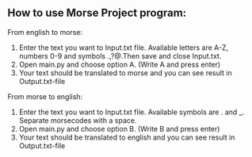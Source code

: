 How to use Morse Project program:
------------------------------------

From english to morse:
1. Enter the text you want to Input.txt file. Available letters are A-Z, numbers 0-9 and symbols .,?@.Then save and close Input.txt.
2. Open main.py and choose option A. (Write A and press enter)
3. Your text should be translated to morse and you can see result in Output.txt-file

From morse to english:
1. Enter the text you want to Input.txt file. Available symbols are . and _. Separate morsecodes with a space.
2. Open main.py and choose option B. (Write B and press enter)
3. Your text should be translated to english and you can see result in Output.txt-file